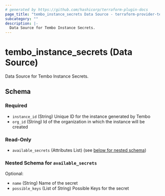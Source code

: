 ```yaml
---
# generated by https://github.com/hashicorp/terraform-plugin-docs
page_title: "tembo_instance_secrets Data Source - terraform-provider-tembo"
subcategory: ""
description: |-
  Data Source for Tembo Instance Secrets.
---
```


# tembo_instance_secrets (Data Source)

Data Source for Tembo Instance Secrets.



<!-- schema generated by tfplugindocs -->
## Schema

### Required

- `instance_id` (String) Unique ID for the instance generated by Tembo
- `org_id` (String) Id of the organization in which the instance will be created

### Read-Only

- `available_secrets` (Attributes List) (see [below for nested schema](#nestedatt--available_secrets))

<a id="nestedatt--available_secrets"></a>
### Nested Schema for `available_secrets`

Optional:

- `name` (String) Name of the secret
- `possible_keys` (List of String) Possible Keys for the secret
